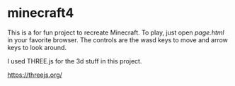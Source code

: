 # minecraft4

This is a for fun project to recreate Minecraft. 
To play, just open *page.html* in your favorite browser. 
The controls are the wasd keys to move and arrow keys to look around.

I used THREE.js for the 3d stuff in this project.

https://threejs.org/
